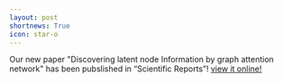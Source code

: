 ```yaml
---
layout: post
shortnews: True
icon: star-o
---
```


Our new paper "Discovering latent node Information by graph attention network" has been pubslished in “Scientific Reports”! <a href="https://www.nature.com/articles/s41598-021-85826-x">view it online!</a>